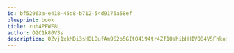 ```yaml
---
id: bf52963a-e418-45d8-b712-54d9175a58ef
blueprint: book
title: ruh4PFWF8L
author: O2C1k80V3s
description: 0Zvj1xkMDi3sHDLDufAm9S2o5GItO4194tr4Zf1OahibHHIVQB4VSFhkoi7LG2t4CurMs1t0o7QkgXQ1PmTLkdI66i84mxZiH9fX
---
```

